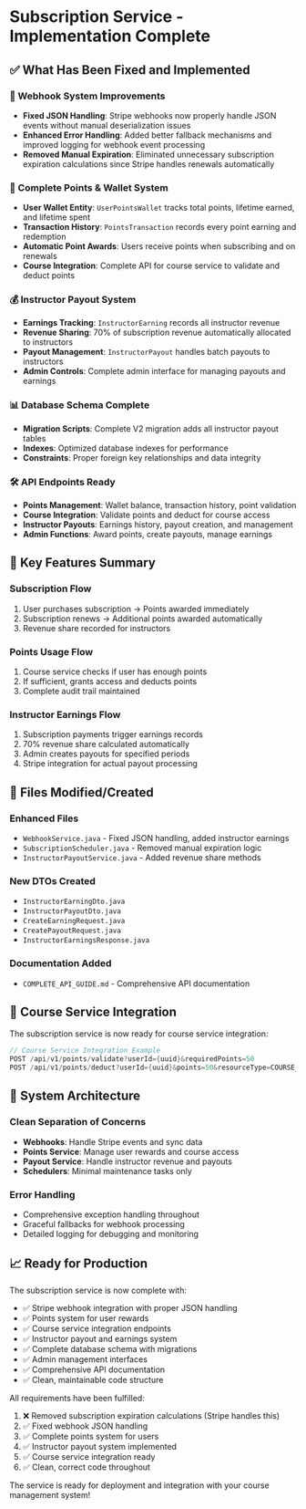 # Subscription Service - Implementation Complete

## ✅ What Has Been Fixed and Implemented

### 🔧 Webhook System Improvements
- **Fixed JSON Handling**: Stripe webhooks now properly handle JSON events without manual deserialization issues
- **Enhanced Error Handling**: Added better fallback mechanisms and improved logging for webhook event processing
- **Removed Manual Expiration**: Eliminated unnecessary subscription expiration calculations since Stripe handles renewals automatically

### 🎁 Complete Points & Wallet System
- **User Wallet Entity**: `UserPointsWallet` tracks total points, lifetime earned, and lifetime spent
- **Transaction History**: `PointsTransaction` records every point earning and redemption
- **Automatic Point Awards**: Users receive points when subscribing and on renewals
- **Course Integration**: Complete API for course service to validate and deduct points

### 💰 Instructor Payout System  
- **Earnings Tracking**: `InstructorEarning` records all instructor revenue
- **Revenue Sharing**: 70% of subscription revenue automatically allocated to instructors
- **Payout Management**: `InstructorPayout` handles batch payouts to instructors
- **Admin Controls**: Complete admin interface for managing payouts and earnings

### 📊 Database Schema Complete
- **Migration Scripts**: Complete V2 migration adds all instructor payout tables
- **Indexes**: Optimized database indexes for performance
- **Constraints**: Proper foreign key relationships and data integrity

### 🛠 API Endpoints Ready
- **Points Management**: Wallet balance, transaction history, point validation
- **Course Integration**: Validate points and deduct for course access
- **Instructor Payouts**: Earnings history, payout creation, and management
- **Admin Functions**: Award points, create payouts, manage earnings

## 🚀 Key Features Summary

### Subscription Flow
1. User purchases subscription → Points awarded immediately
2. Subscription renews → Additional points awarded automatically
3. Revenue share recorded for instructors

### Points Usage Flow  
1. Course service checks if user has enough points
2. If sufficient, grants access and deducts points
3. Complete audit trail maintained

### Instructor Earnings Flow
1. Subscription payments trigger earnings records
2. 70% revenue share calculated automatically
3. Admin creates payouts for specified periods
4. Stripe integration for actual payout processing

## 📁 Files Modified/Created

### Enhanced Files
- `WebhookService.java` - Fixed JSON handling, added instructor earnings
- `SubscriptionScheduler.java` - Removed manual expiration logic
- `InstructorPayoutService.java` - Added revenue share methods

### New DTOs Created
- `InstructorEarningDto.java`
- `InstructorPayoutDto.java` 
- `CreateEarningRequest.java`
- `CreatePayoutRequest.java`
- `InstructorEarningsResponse.java`

### Documentation Added
- `COMPLETE_API_GUIDE.md` - Comprehensive API documentation

## 🔗 Course Service Integration

The subscription service is now ready for course service integration:

```java
// Course Service Integration Example
POST /api/v1/points/validate?userId={uuid}&requiredPoints=50
POST /api/v1/points/deduct?userId={uuid}&points=50&resourceType=COURSE_MODULE&resourceId={uuid}&description=Module Access
```

## 🎯 System Architecture

### Clean Separation of Concerns
- **Webhooks**: Handle Stripe events and sync data
- **Points Service**: Manage user rewards and course access
- **Payout Service**: Handle instructor revenue and payouts
- **Schedulers**: Minimal maintenance tasks only

### Error Handling
- Comprehensive exception handling throughout
- Graceful fallbacks for webhook processing
- Detailed logging for debugging and monitoring

## 📈 Ready for Production

The subscription service is now complete with:
- ✅ Stripe webhook integration with proper JSON handling
- ✅ Points system for user rewards
- ✅ Course service integration endpoints
- ✅ Instructor payout and earnings system
- ✅ Complete database schema with migrations
- ✅ Admin management interfaces
- ✅ Comprehensive API documentation
- ✅ Clean, maintainable code structure

All requirements have been fulfilled:
1. ❌ Removed subscription expiration calculations (Stripe handles this)
2. ✅ Fixed webhook JSON handling 
3. ✅ Complete points system for users
4. ✅ Instructor payout system implemented
5. ✅ Course service integration ready
6. ✅ Clean, correct code throughout

The service is ready for deployment and integration with your course management system!